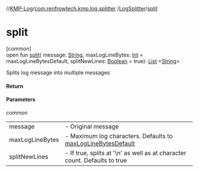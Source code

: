 //[KMP-Log](../../../index.md)/[com.renfrowtech.kmp.log.splitter](../index.md)
/[LogSplitter](index.md)/[split](split.md)

# split

[common]\
open fun [split](split.md)(
message: [String](https://kotlinlang.org/api/latest/jvm/stdlib/kotlin/-string/index.html),
maxLogLineBytes: [Int](https://kotlinlang.org/api/latest/jvm/stdlib/kotlin/-int/index.html) =
maxLogLineBytesDefault,
splitNewLines: [Boolean](https://kotlinlang.org/api/latest/jvm/stdlib/kotlin/-boolean/index.html) =
true): [List](https://kotlinlang.org/api/latest/jvm/stdlib/kotlin.collections/-list/index.html)
&lt;[String](https://kotlinlang.org/api/latest/jvm/stdlib/kotlin/-string/index.html)&gt;

Splits log message into multiple messages

#### Return

#### Parameters

common

| | |
|---|---|
| message | - Original message |
| maxLogLineBytes | - Maximum log characters. Defaults to [maxLogLineBytesDefault](max-log-line-bytes-default.md) |
| splitNewLines | - If true, splits at '\n' as well as at character count. Defaults to true |
